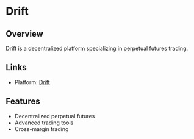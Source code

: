 # Drift

## Overview
Drift is a decentralized platform specializing in perpetual futures trading.

## Links
- Platform: [Drift](https://app.drift.trade/ref/aerogr)

## Features
- Decentralized perpetual futures
- Advanced trading tools
- Cross-margin trading 